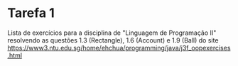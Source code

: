 # Tarefa 1
Lista de exercícios para a disciplina de "Linguagem de Programação II" resolvendo as questões 1.3 (Rectangle), 1.6 (Account) e 1.9 (Ball) do site https://www3.ntu.edu.sg/home/ehchua/programming/java/j3f_oopexercises.html
